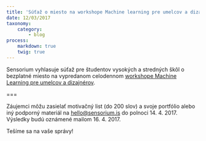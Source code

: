 ```yaml
---
title: 'Súťaž o miesto na workshope Machine learning pre umelcov a dizajnérov!'
date: 12/03/2017
taxonomy:
    category:
        - blog
process:
    markdown: true
    twig: true
---
```


Sensorium vyhlasuje súťaž pre študentov vysokých a stredných škôl o bezplatné miesto na vypredanom celodennom [workshope Machine Learning pre umelcov a dizajnérov](http://www.sensorium.is/workshops/machine-learning). 

===

Záujemci môžu zasielať motivačný list (do 200 slov) a svoje portfólio alebo iný podporný materiál na
hello@sensorium.is do polnoci 14. 4. 2017. Výsledky budú oznámené mailom 16. 4. 2017.

Tešíme sa na vaše správy!